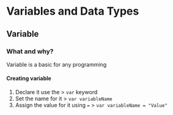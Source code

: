 # Variables and Data Types

## Variable

### What and why?
Variable is a basic for any programming


#### Creating variable

1. Declare it use the > `var` keyword
2. Set the name for it > `var variableName`
3. Assign the value for it using `=` > `var variableName = "Value"`